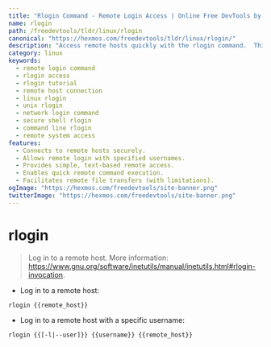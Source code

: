 ```yaml
---
title: "Rlogin Command - Remote Login Access | Online Free DevTools by Hexmos"
name: rlogin
path: /freedevtools/tldr/linux/rlogin
canonical: "https://hexmos.com/freedevtools/tldr/linux/rlogin/"
description: "Access remote hosts quickly with the rlogin command.  This secure shell command provides simple remote login functionality. Free online tool, no registration required."
category: linux
keywords:
  - remote login command
  - rlogin access
  - rlogin tutorial
  - remote host connection
  - linux rlogin
  - unix rlogin
  - network login command
  - secure shell rlogin
  - command line rlogin
  - remote system access
features:
  - Connects to remote hosts securely.
  - Allows remote login with specified usernames.
  - Provides simple, text-based remote access.
  - Enables quick remote command execution.
  - Facilitates remote file transfers (with limitations).
ogImage: "https://hexmos.com/freedevtools/site-banner.png"
twitterImage: "https://hexmos.com/freedevtools/site-banner.png"
---
```


# rlogin

> Log in to a remote host.
> More information: <https://www.gnu.org/software/inetutils/manual/inetutils.html#rlogin-invocation>.

- Log in to a remote host:

`rlogin {{remote_host}}`

- Log in to a remote host with a specific username:

`rlogin {{[-l|--user]}} {{username}} {{remote_host}}`
